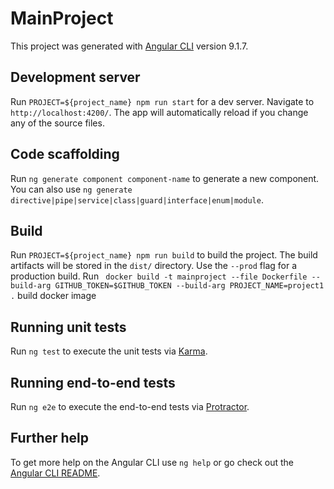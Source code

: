 # MainProject

This project was generated with [Angular CLI](https://github.com/angular/angular-cli) version 9.1.7.

## Development server

Run `PROJECT=${project_name} npm run start` for a dev server. Navigate to `http://localhost:4200/`. The app will automatically reload if you change any of the source files.

## Code scaffolding

Run `ng generate component component-name` to generate a new component. You can also use `ng generate directive|pipe|service|class|guard|interface|enum|module`.

## Build

Run `PROJECT=${project_name} npm run build` to build the project. The build artifacts will be stored in the `dist/` directory. Use the `--prod` flag for a production build.
Run ` docker build -t mainproject --file Dockerfile --build-arg GITHUB_TOKEN=$GITHUB_TOKEN --build-arg PROJECT_NAME=project1 .` build docker image
## Running unit tests

Run `ng test` to execute the unit tests via [Karma](https://karma-runner.github.io).

## Running end-to-end tests

Run `ng e2e` to execute the end-to-end tests via [Protractor](http://www.protractortest.org/).

## Further help

To get more help on the Angular CLI use `ng help` or go check out the [Angular CLI README](https://github.com/angular/angular-cli/blob/master/README.md).
